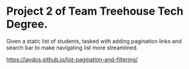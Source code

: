 # Project 2 of Team Treehouse Tech Degree.

Given a static list of students, tasked with adding pagination links and search bar to make navigating list more streamlined.

https://jaydos.github.io/list-pagination-and-filtering/
